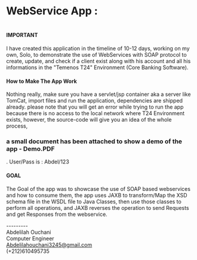 <h1>WebService App :<h1/>

#### IMPORTANT ####

I have created this application in the timeline of 10-12 days, working on my own, Solo, to demonstrate the use of WebServices with SOAP protocol to create, update, and check if a client exist along with his account and all his informations in the "Temenos T24" Environment (Core Banking Software).

#### How to Make The App Work ####

Nothing really, make sure you have a servlet/jsp container aka a server like TomCat, import files and run the application, dependencies are shipped already. please note that you will get an error while trying to run the app because there is no access to the local network where T24 Environment exists, however, the source-code will give you an idea of the whole process, <h3> a small document has been attached to show a demo of the app - Demo.PDF </h3>.
User/Pass is : Abdel/123

#### GOAL ####
The Goal of the app was to showcase the use of SOAP based webservices and how to consume them, the app uses JAXB to transform/Map the XSD schema file in the WSDL file to Java Classes, then use those classes to perform all operations, and JAXB reverses the operation to send Requests and get Responses from the webservice.

---------<br/>
Abdelilah Ouchani<br/>Computer Engineer<br/>Abdelilahouchani3245@gmail.com<br/>(+212)610495735
